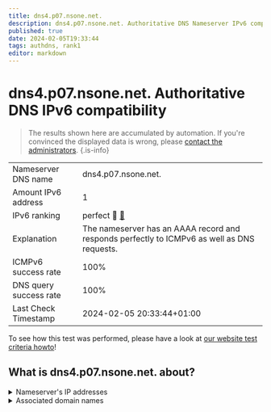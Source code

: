 ```yaml
---
title: dns4.p07.nsone.net.
description: dns4.p07.nsone.net. Authoritative DNS Nameserver IPv6 compatibility
published: true
date: 2024-02-05T19:33:44
tags: authdns, rank1
editor: markdown
---
```


# dns4.p07.nsone.net. Authoritative DNS IPv6 compatibility

> The results shown here are accumulated by automation. If you're convinced the displayed data is wrong, please [contact the administrators](/howto/chat). 
{.is-info}




|   |   |
| - | - |
| Nameserver DNS name | dns4.p07.nsone.net.
| Amount IPv6 address | 1
| IPv6 ranking | perfect :1st_place_medal: [🔗](/howto/ranking) |
| Explanation | The nameserver has an AAAA record and responds perfectly to ICMPv6 as well as DNS requests. |
| ICMPv6 success rate | 100%|
| DNS query success rate | 100% |
| Last Check Timestamp | 2024-02-05 20:33:44+01:00 |

To see how this test was performed, please have a look at [our website test criteria howto](/howto/testcriteria/authdns)!


## What is dns4.p07.nsone.net. about?




<details>
<summary>Nameserver's IP addresses</summary>

2a00:edc0:6259:7:7::4

</details>



<details>
<summary>Associated domain names</summary>

spotify.com

</details>
